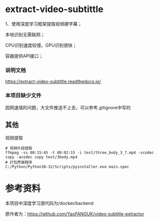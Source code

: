 # extract-video-subtittle
1、使用深度学习框架提取视频硬字幕；

本地识别无需联网；

CPU识别速度较慢，GPU识别很快；

容器提供API接口；

### 说明文档

https://extract-video-subtittle.readthedocs.io/


### 本项目缺少文件
因网速墙的问题，大文件推送不上去，可以参考.gitignore中写的


## 其他
视频提取
```shell
# 视频片段提取
ffmpeg -ss 00:15:45 -t 00:02:15 -i test/three_body_3_7.mp4 -vcodec copy -acodec copy test/3body.mp4
# 打包界面程序
C:/Python/Python38-32/Scripts/pyinstaller.exe main.spec

```

# 参考资料
本项目中深度学习源代码为/docker/backend

原作者为：https://github.com/YaoFANGUK/video-subtitle-extractor
